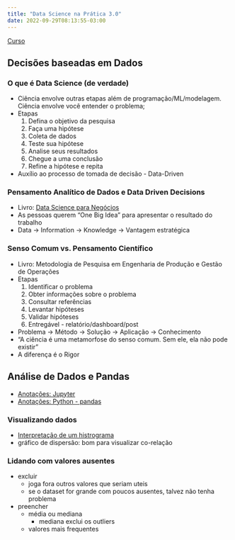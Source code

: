 ```yaml
---
title: "Data Science na Prática 3.0"
date: 2022-09-29T08:13:55-03:00
---
```



[Curso](https://escola.sigmoidal.ai/curso-data-science-na-pratica/)



## Decisões baseadas em Dados


### O que é Data Science (de verdade)

- Ciência envolve outras etapas além de programação/ML/modelagem. Ciência envolve você entender o problema;
- Etapas
    1. Defina o objetivo da pesquisa
    2. Faça uma hipótese
    3. Coleta de dados
    4. Teste sua hipótese
    5. Analise seus resultados
    6. Chegue a uma conclusão
    7. Refine a hipótese e repita
- Auxílio ao processo de tomada de decisão - Data-Driven


### ****Pensamento Analítico de Dados e Data Driven Decisions****

- Livro: [Data Science para Negócios](https://www.amazon.com.br/dp/8576089726/ref=cm_sw_r_tw_dp_6NPXZQ3VM4DQ10CPH5C5?_encoding=UTF8&psc=1)
- As pessoas querem “One Big Idea” para apresentar o resultado do trabalho
- Data → Information → Knowledge → Vantagem estratégica


### ****Senso Comum vs. Pensamento Científico****

- Livro: Metodologia de Pesquisa em Engenharia de Produção e Gestão de Operações
- Etapas
    1. Identificar o problema
    2. Obter informações sobre o problema
    3. Consultar referências
    4. Levantar hipóteses
    5. Validar hipóteses
    6. Entregável - relatório/dashboard/post
- Problema → Método → Solução → Aplicação → Conhecimento
- “A ciência é uma metamorfose do senso comum. Sem ele, ela não pode existir”
- A diferença é o Rigor



## Análise de Dados e Pandas

- [Anotações: Jupyter](/anotacoes/jupyter/)
- [Anotações: Python - pandas](/anotacoes/python/#pandas)


### ****Visualizando dados****

- [Interpretação de um histrograma](https://www.youtube.com/watch?v=L0f8d3B8dk4)
- gráfico de dispersão: bom para visualizar co-relação


### ****Lidando com valores ausentes****

- excluir
    - joga fora outros valores que seriam uteis
    - se o dataset for grande com poucos ausentes, talvez não tenha problema
- preencher
    - média ou mediana
        - mediana exclui os outliers
    - valores mais frequentes
